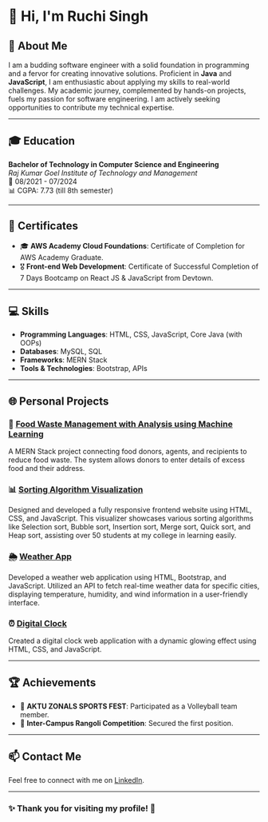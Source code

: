 # 👋 Hi, I'm Ruchi Singh

## 🌟 About Me

I am a budding software engineer with a solid foundation in programming and a fervor for creating innovative solutions. Proficient in **Java** and **JavaScript**, I am enthusiastic about applying my skills to real-world challenges. My academic journey, complemented by hands-on projects, fuels my passion for software engineering. I am actively seeking opportunities to contribute my technical expertise.

---

## 🎓 Education

**Bachelor of Technology in Computer Science and Engineering**  
*Raj Kumar Goel Institute of Technology and Management*  
📅 08/2021 - 07/2024  
📊 CGPA: 7.73 (till 8th semester)  

---

## 📜 Certificates

- 🎓 **AWS Academy Cloud Foundations**: Certificate of Completion for AWS Academy Graduate.
- 🎖️ **Front-end Web Development**: Certificate of Successful Completion of 7 Days Bootcamp on React JS & JavaScript from Devtown.

---

## 💻 Skills

- **Programming Languages**: HTML, CSS, JavaScript, Core Java (with OOPs)
- **Databases**: MySQL, SQL
- **Frameworks**: MERN Stack
- **Tools & Technologies**: Bootstrap, APIs

---

## 🌐 Personal Projects

### 🚀 [Food Waste Management with Analysis using Machine Learning](#)
A MERN Stack project connecting food donors, agents, and recipients to reduce food waste. The system allows donors to enter details of excess food and their address.

### 📊 [Sorting Algorithm Visualization](#)
Designed and developed a fully responsive frontend website using HTML, CSS, and JavaScript. This visualizer showcases various sorting algorithms like Selection sort, Bubble sort, Insertion sort, Merge sort, Quick sort, and Heap sort, assisting over 50 students at my college in learning easily.

### 🌦️ [Weather App](#)
Developed a weather web application using HTML, Bootstrap, and JavaScript. Utilized an API to fetch real-time weather data for specific cities, displaying temperature, humidity, and wind information in a user-friendly interface.

### ⏰ [Digital Clock](#)
Created a digital clock web application with a dynamic glowing effect using HTML, CSS, and JavaScript.

---

## 🏆 Achievements

- 🏐 **AKTU ZONALS SPORTS FEST**: Participated as a Volleyball team member.
- 🎨 **Inter-Campus Rangoli Competition**: Secured the first position.

---

## 📫 Contact Me

Feel free to connect with me on [LinkedIn](https://www.linkedin.com/in/ruchi-singh-b87180288/).

---

### ✨ Thank you for visiting my profile! 🌈

